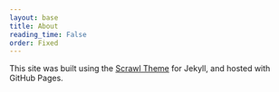 ```yaml
---
layout: base
title: About
reading_time: False
order: Fixed
---
```


This site was built using the [Scrawl Theme](https://github.com/lightster/scrawl) for Jekyll, and hosted with GitHub Pages.

